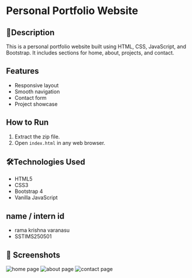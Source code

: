 # Personal Portfolio Website

## 📄Description

This is a personal portfolio website built using HTML, CSS, JavaScript, and Bootstrap. It includes sections for home, about, projects, and contact.

## Features

- Responsive layout
- Smooth navigation
- Contact form
- Project showcase

## How to Run

1. Extract the zip file.
2. Open `index.html` in any web browser.

## 🛠Technologies Used

- HTML5
- CSS3
- Bootstrap 4
- Vanilla JavaScript
 
## name / intern id
- rama krishna varanasu
- SSTIMS250501

## 📸 Screenshots

 ![home page](<>)
 ![about page](<>) 
 ![contact page](<>)


